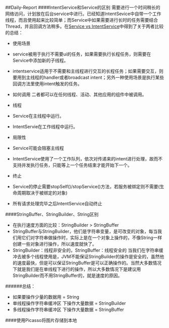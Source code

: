 ##Daily-Report
####IntentService和Service的区别
需要进行一个时间稍长的网络访问，计划放在后台service中进行。已经知道IntentSevice中自带一个工作线程，而且使用起来比较简单；而Service中如果需要进行长时的任务需要结合Thread，并且回调方法稍多。在[Service vs IntentService](http://stackoverflow.com/questions/15524280/service-vs-intentservice)中得到了关于两者比较的总结：
- 使用场景
 - service被用于执行不需要ui的任务，如果需要执行长程任务，则需要在Service中添加新的子线程。
 - intentservice适用于不需要和主线程进行交互的长程任务；如果需要交互，则要用到主线程的handler或者broadcast intent；另外一种使用场景是执行某些回调方法里使用intent触发的任务。

- 如何调用
二者都可以在任何线程、活动、其他应用的组件中被调用。

- 线程
 - Service在主线程中运行。
 - IntentServie在工作线程中运行。

- 局限性
 - Service可能会阻塞主线程
 - IntentService使用了一个工作队列，依次对传递来的intent进行处理，故而不支持并发执行任务，只能等上一个任务结束才能开始下一个。

- 终止
 - Service的停止需要stopSelf()/stopService()方法，若服务被绑定则不需要(生命周期取决于被绑定的对象)
 - 所有请求处理完毕之后IntentService自动终止

####StringBuffer、StringBuilder、String区别
- 在执行速度方面的比较：StringBuilder >  StringBuffer   
- StringBuffer与StringBuilder，他们是字符串变量，是可改变的对象，每当我们用它们对字符串做操作时，实际上是在一个对象上操作的，不像String一样创建一些对象进行操作，所以速度就快了。
- StringBuilder：线程非安全的，StringBuffer：线程安全的
当我们在字符串缓冲去被多个线程使用是，JVM不能保证StringBuilder的操作是安全的，虽然他的速度最快，但是可以保证StringBuffer是可以正确操作的。当然大多数情况下就是我们是在单线程下进行的操作，所以大多数情况下是建议用StringBuilder而不用StringBuffer的，就是速度的原因。

######总结：
- 如果要操作少量的数据用 = String
- 单线程操作字符串缓冲区 下操作大量数据 = StringBuilder
- 多线程操作字符串缓冲区 下操作大量数据 = StringBuffer


####使用Picasso将图片存储到本地
